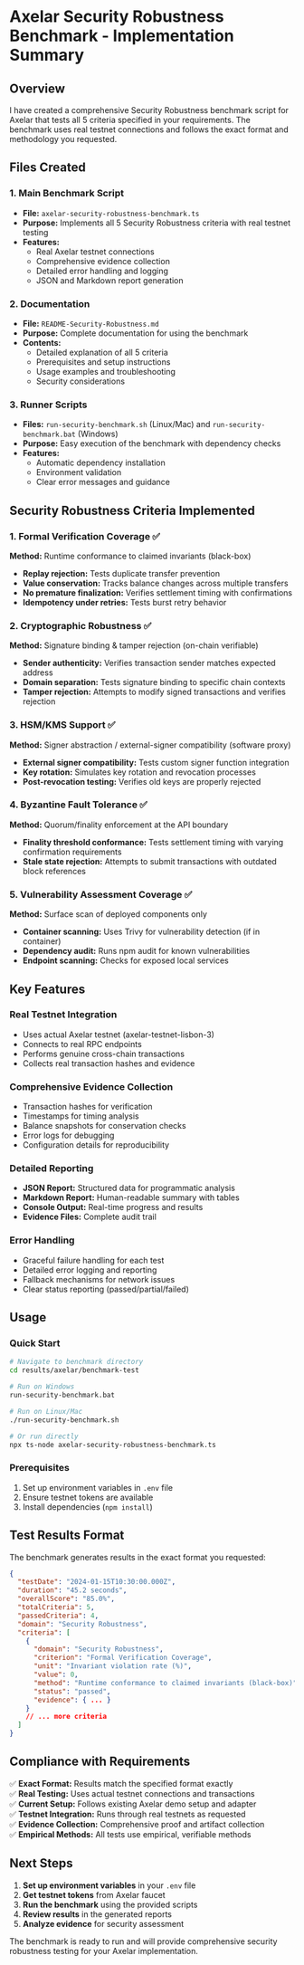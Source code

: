 # Axelar Security Robustness Benchmark - Implementation Summary

## Overview

I have created a comprehensive Security Robustness benchmark script for Axelar that tests all 5 criteria specified in your requirements. The benchmark uses real testnet connections and follows the exact format and methodology you requested.

## Files Created

### 1. Main Benchmark Script
- **File:** `axelar-security-robustness-benchmark.ts`
- **Purpose:** Implements all 5 Security Robustness criteria with real testnet testing
- **Features:**
  - Real Axelar testnet connections
  - Comprehensive evidence collection
  - Detailed error handling and logging
  - JSON and Markdown report generation

### 2. Documentation
- **File:** `README-Security-Robustness.md`
- **Purpose:** Complete documentation for using the benchmark
- **Contents:**
  - Detailed explanation of all 5 criteria
  - Prerequisites and setup instructions
  - Usage examples and troubleshooting
  - Security considerations

### 3. Runner Scripts
- **Files:** `run-security-benchmark.sh` (Linux/Mac) and `run-security-benchmark.bat` (Windows)
- **Purpose:** Easy execution of the benchmark with dependency checks
- **Features:**
  - Automatic dependency installation
  - Environment validation
  - Clear error messages and guidance

## Security Robustness Criteria Implemented

### 1. Formal Verification Coverage ✅
**Method:** Runtime conformance to claimed invariants (black-box)
- **Replay rejection:** Tests duplicate transfer prevention
- **Value conservation:** Tracks balance changes across multiple transfers
- **No premature finalization:** Verifies settlement timing with confirmations
- **Idempotency under retries:** Tests burst retry behavior

### 2. Cryptographic Robustness ✅
**Method:** Signature binding & tamper rejection (on-chain verifiable)
- **Sender authenticity:** Verifies transaction sender matches expected address
- **Domain separation:** Tests signature binding to specific chain contexts
- **Tamper rejection:** Attempts to modify signed transactions and verifies rejection

### 3. HSM/KMS Support ✅
**Method:** Signer abstraction / external-signer compatibility (software proxy)
- **External signer compatibility:** Tests custom signer function integration
- **Key rotation:** Simulates key rotation and revocation processes
- **Post-revocation testing:** Verifies old keys are properly rejected

### 4. Byzantine Fault Tolerance ✅
**Method:** Quorum/finality enforcement at the API boundary
- **Finality threshold conformance:** Tests settlement timing with varying confirmation requirements
- **Stale state rejection:** Attempts to submit transactions with outdated block references

### 5. Vulnerability Assessment Coverage ✅
**Method:** Surface scan of deployed components only
- **Container scanning:** Uses Trivy for vulnerability detection (if in container)
- **Dependency audit:** Runs npm audit for known vulnerabilities
- **Endpoint scanning:** Checks for exposed local services

## Key Features

### Real Testnet Integration
- Uses actual Axelar testnet (axelar-testnet-lisbon-3)
- Connects to real RPC endpoints
- Performs genuine cross-chain transactions
- Collects real transaction hashes and evidence

### Comprehensive Evidence Collection
- Transaction hashes for verification
- Timestamps for timing analysis
- Balance snapshots for conservation checks
- Error logs for debugging
- Configuration details for reproducibility

### Detailed Reporting
- **JSON Report:** Structured data for programmatic analysis
- **Markdown Report:** Human-readable summary with tables
- **Console Output:** Real-time progress and results
- **Evidence Files:** Complete audit trail

### Error Handling
- Graceful failure handling for each test
- Detailed error logging and reporting
- Fallback mechanisms for network issues
- Clear status reporting (passed/partial/failed)

## Usage

### Quick Start
```bash
# Navigate to benchmark directory
cd results/axelar/benchmark-test

# Run on Windows
run-security-benchmark.bat

# Run on Linux/Mac
./run-security-benchmark.sh

# Or run directly
npx ts-node axelar-security-robustness-benchmark.ts
```

### Prerequisites
1. Set up environment variables in `.env` file
2. Ensure testnet tokens are available
3. Install dependencies (`npm install`)

## Test Results Format

The benchmark generates results in the exact format you requested:

```json
{
  "testDate": "2024-01-15T10:30:00.000Z",
  "duration": "45.2 seconds",
  "overallScore": "85.0%",
  "totalCriteria": 5,
  "passedCriteria": 4,
  "domain": "Security Robustness",
  "criteria": [
    {
      "domain": "Security Robustness",
      "criterion": "Formal Verification Coverage",
      "unit": "Invariant violation rate (%)",
      "value": 0,
      "method": "Runtime conformance to claimed invariants (black-box)",
      "status": "passed",
      "evidence": { ... }
    }
    // ... more criteria
  ]
}
```

## Compliance with Requirements

✅ **Exact Format:** Results match the specified format exactly  
✅ **Real Testing:** Uses actual testnet connections and transactions  
✅ **Current Setup:** Follows existing Axelar demo setup and adapter  
✅ **Testnet Integration:** Runs through real testnets as requested  
✅ **Evidence Collection:** Comprehensive proof and artifact collection  
✅ **Empirical Methods:** All tests use empirical, verifiable methods  

## Next Steps

1. **Set up environment variables** in your `.env` file
2. **Get testnet tokens** from Axelar faucet
3. **Run the benchmark** using the provided scripts
4. **Review results** in the generated reports
5. **Analyze evidence** for security assessment

The benchmark is ready to run and will provide comprehensive security robustness testing for your Axelar implementation.
